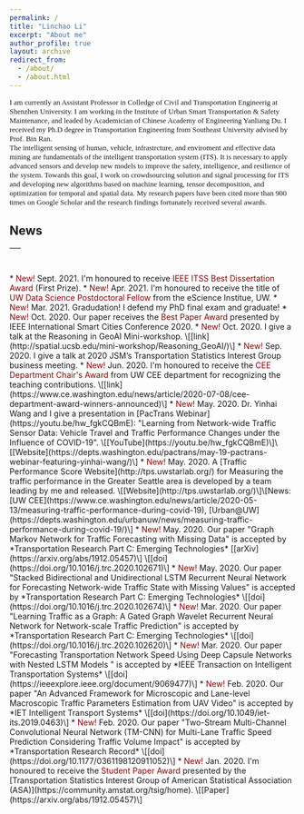 ```yaml
---
permalink: /
title: "Linchao Li"
excerpt: "About me"
author_profile: true
layout: archive
redirect_from: 
  - /about/
  - /about.html
---
```


<font size=2.5 face=Georgia>
I am currently an Assistant Professor in Colledge of Civil and Transportation Engineerig at Shenzhen University. I am working in the Institute of Urban Smart Transportation & Safety Maintenance, and leaded by Academician of Chinese Academy of Engineering Yanliang Du. I received my Ph.D degree in Transportation Engineering from Southeast University advised by Prof. Bin Ran. <br> 
The intelligent sensing of human, vehicle, infrastrcture, and enviroment and effective data mining are fundamentals of the intelligent transportation system (ITS). It is necessary to apply advanced sensors and develop new models to improve the safety, intelligence, and resilience of the system. Towards this goal, I work on crowdsourcing solution and signal processing for ITS and developing new algorithms based on machine learning, tensor decomposition, and optimization for temporal and spatial data. My research papers have been cited more than 900 times on Google Scholar and the research findings fortunately received several awards.
</font>

## News 
<table style="width:100%">
  <thead>
    <tr>
      <th width="100%">&nbsp;</th>
    </tr>
  </thead>
</table>
* <span style="color:darkred"> New! </span> Sept. 2021. I'm honoured to receive <span style="color:darkred">IEEE ITSS Best Dissertation Award</span> (First Prize). 
* <span style="color:darkred"> New! </span> Apr. 2021. I'm honoured to receive the title of <span style="color:darkred">UW Data Science Postdoctoral Fellow</span> from the eScience Institue, UW. 
* <span style="color:darkred"> New! </span> Mar. 2021. Gradudation! I defend my PhD final exam and graduate!
* <span style="color:darkred"> New! </span> Oct. 2020. Our paper receives the <span style="color:darkred">Best Paper Award</span> presented by  IEEE International Smart Cities Conference 2020. 
* <span style="color:darkred"> New! </span> Oct. 2020. I give a talk at the Reasoning in GeoAI Mini-workshop. \[[link](http://spatial.ucsb.edu/mini-workshop/Reasoning_GeoAI/)\] 
* <span style="color:darkred"> New! </span> Sep. 2020. I give a talk at 2020 JSM’s Transportation Statistics Interest Group business meeting. 
* <span style="color:darkred"> New! </span> Jun. 2020. I'm honoured to receive the <span style="color:darkred">CEE Department Chair's Award</span> from UW CEE department for recognizing the teaching contributions. \[[link](https://www.ce.washington.edu/news/article/2020-07-08/cee-department-award-winners-announced)\]
* <span style="color:darkred"> New! </span> May. 2020. Dr. Yinhai Wang and I give a presentation in [PacTrans Webinar](https://youtu.be/hw_fgkCQBmE): "Learning from Network-wide Traffic Sensor Data: Vehicle Travel and Traffic Performance Changes under the Influence of COVID-19". \[[YouTube](https://youtu.be/hw_fgkCQBmE)\]\[[Website](https://depts.washington.edu/pactrans/may-19-pactrans-webinar-featuring-yinhai-wang/)\]
* <span style="color:darkred"> New! </span> May. 2020. A [Traffic Performance Score Website](http://tps.uwstarlab.org/) for Measuring the traffic performance in the Greater Seattle area is developed by a team leading by me and released. \[[Website](http://tps.uwstarlab.org/)\]\[News: [UW CEE](https://www.ce.washington.edu/news/article/2020-05-13/measuring-traffic-performance-during-covid-19), [Urban@UW](https://depts.washington.edu/urbanuw/news/measuring-traffic-performance-during-covid-19/)\]
* <span style="color:darkred"> New! </span> May. 2020. Our paper "Graph Markov Network for Traffic Forecasting with Missing Data" is accepted by *Transportation Research Part C: Emerging Technologies* <!-- (<span style="color:darkred">ASA TSIG Student Paper Award</span>)  -->[[arXiv](https://arxiv.org/abs/1912.05457)\] \[[doi](https://doi.org/10.1016/j.trc.2020.102671)\]
* <span style="color:darkred"> New! </span> May. 2020. Our paper "Stacked Bidirectional and Unidirectional LSTM Recurrent Neural Network for Forecasting Network-wide Traffic State with Missing Values" is accepted by *Transportation Research Part C: Emerging Technologies* \[[doi](https://doi.org/10.1016/j.trc.2020.102674)\]
* <span style="color:darkred"> New! </span> Mar. 2020. Our paper "Learning Traffic as a Graph: A Gated Graph Wavelet Recurrent Neural Network for Network-scale Traffic Prediction" is accepted by *Transportation Research Part C: Emerging Technologies* \[[doi](https://doi.org/10.1016/j.trc.2020.102620)\]
* <span style="color:darkred"> New! </span> Mar. 2020. Our paper "Forecasting Transportation Network Speed Using Deep Capsule Networks with Nested LSTM Models " is accepted by *IEEE Transaction on Intelligent Transportation Systems* \[[doi](https://ieeexplore.ieee.org/document/9069477)\]
* <span style="color:darkred"> New! </span> Feb. 2020. Our paper "An Advanced Framework for Microscopic and Lane-level Macroscopic Traffic Parameters Estimation from UAV Video" is accepted by *IET Intelligent Transport Systems* \[[doi](https://doi.org/10.1049/iet-its.2019.0463)\]
* <span style="color:darkred"> New! </span> Feb. 2020. Our paper "Two-Stream Multi-Channel Convolutional Neural Network (TM-CNN) for Multi-Lane Traffic Speed Prediction Considering Traffic Volume Impact" is accepted by *Transportation Research Record* \[[doi](https://doi.org/10.1177/0361198120911052)\]
* <span style="color:darkred"> New! </span> Jan. 2020. I'm honoured to receive the <span style="color:darkred;">Student Paper Award</span> presented by the [Transportation Statistics Interest Group of American Statistical Association (ASA)](https://community.amstat.org/tsig/home). \[[Paper](https://arxiv.org/abs/1912.05457)\] 
<!-- * <span style="color:darkred"> New! </span> Oct. 2019. Two first-author and two co-authored papers are accepted for presentation at TRB 2020. -->
<!-- * <span style="color:darkred"> New! </span> Oct. 2019. I win the Second Prize in the 2019 PacTrans Annual Conference best poster contest. -->
<!-- * <span style="color:darkred"> New! </span> Oct. 2019. I give a talk at INFORMS 2019 entitled: "Learning Traffic as a Graph: Graph based Neural networks for Network-scale Traffic Prediction" \[[link](https://www.abstractsonline.com/notify/notifyintro.asp?MKey={DA9FD773-1961-4264-8491-297D9CB12146}&NKey={E86BA192-F3B7-46AB-AB2E-573BCB2C8F78})\] -->
<!-- * <span style="color:darkred"> New! </span> Sept. 2019. My first-author paper "Traffic Graph Convolutional Recurrent Neural Network: A Deep Learning Framework for Network-Scale Traffic Learning and Forecasting" is accepted by *IEEE Transaction on Intelligent Transportation Systems* \[[arXiv](https://arxiv.org/abs/1802.07007)\]\[[code](https://github.com/zhiyongc/Graph_Convolutional_LSTM)\] -->
<!-- * <span style="color:darkred"> New! </span> Sept. 2019. My first-author paper "Establishing a Multi-Source Data Integration Framework for Transportation Data Analytics" is accepted by *Journal of Transportation Engineering, Part A: Systems*  -->
<!-- * <span style="color:darkred"> New! </span> Aug. 2019. My first-author paper "Perspectives on Stability and Mobility of Transit Passenger’s Travel Behavior through Smart Card Data" is accepted by *IET Intelligent Transport Systems* \[[doi](https://doi.org/10.1049/iet-its.2019.0212)\] -->
<!-- * <span style="color:darkred"> New! </span> June 2019. Our invited review article "The Development of Smart Transportation in Urgent Need of Transportation Data Science (in Chinese)" is published at *Urban Transport of China* \[[doi](https://doi.org/10.13813/j.cn11-5141/u.2019.0301)\] --> 

<!-- * <span style="color:red"> New! </span> May 2019. I'm honoured to be a member of Transportation Research Board (TRB) Standing Committee on Intelligent Transportation Systems – AHB15  -->
<!-- * <span style="color:red"> New! </span> Apr. 2019. I'm honoured to be a member of Transportation Research Board (TRB) Standing Committee on Geospatial Data Acquisition Technologies - AFB80 -->
<!-- * <span style="color:red"> New! </span> Jan. 2019. Three papers are accepted by TRB Aunual Meeting 2019. I will give two oral presentations \[[1](https://trid.trb.org/view/1573071),[2](https://trid.trb.org/view/1646938)\] -->



<!-- ## Selected Research on Deep Learning based Traffic Prediction and Data Imputation -->
<!-- *	**Cui Z**, Lin L, Pu Z, Wang Y. (2020) Graph Markov Network for Traffic Forecasting with Missing Data. *Transportation Research Board 99th Annual Meeting* \[[arXiv](https://arxiv.org/abs/1912.05457)\] (**ASA TSIG Student Paper Award**) -->

<!-- *	**Cui Z**, Ke R, Pu Z, Ma X, Wang Y\*. (2020) Learning Traffic as a Graph: A Gated Graph Wavelet Recurrent Neural Network for Network-scale Traffic Prediction. *Transportation Research Part C: Emerging Technologies*  -->

<!-- * 	**Cui, Z.**, Henrickson, K., Ke, R., & Wang, Y.\* (2019). Traffic Graph Convolutional Recurrent Neural Network: A Deep Learning Framework for Network-Scale Traffic Learning and Forecasting. *IEEE Transaction on Intelligent Transportation Systems* \[[arXiv](https://arxiv.org/abs/1802.07007)\]\[[code](https://github.com/zhiyongc/Graph_Convolutional_LSTM)\]\[[data](https://github.com/zhiyongc/Seattle-Loop-Data)\] -->

<!--\[[slides](https://drive.google.com/file/d/1FxmyG88cAD3gO7pbEmor4uq3fINAK2yP/view?usp=sharing)\] -->

<!-- * 	**Cui, Z.**, Ke, R., & Wang, Y.\* (2018). Deep Bidirectional and Unidirectional LSTM Recurrent Neural Network for Network-wide Traffic Speed Prediction. (submitted to *IEEE Transaction on Intelligent Transportation Systems*; under review). \[[arXiv](https://arxiv.org/abs/1801.02143)\]\[[code](https://github.com/zhiyongc/Stacked_Bidirectional_Unidirectional_LSTM)\]\[[data](https://github.com/zhiyongc/Seattle-Loop-Data)\] -->
<!--\[[video](http://videolectures.net/zhiyong_cui/)\]-->

<!-- * 	Liang, Y., **Cui, Z.**, Tian, Y., Chen, H., & Wang, Y.\* (2018). A Deep Generative Adversarial Architecture for Network-Wide Spatial-Temporal Traffic State Estimation. *Transportation Research Record*. \[[arXiv](https://arxiv.org/abs/1801.03818)\] -->



